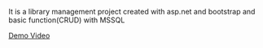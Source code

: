 It is a library management project created with asp.net and bootstrap and basic function(CRUD) with MSSQL

[Demo Video](https://youtu.be/68KEm-LKbp0)
